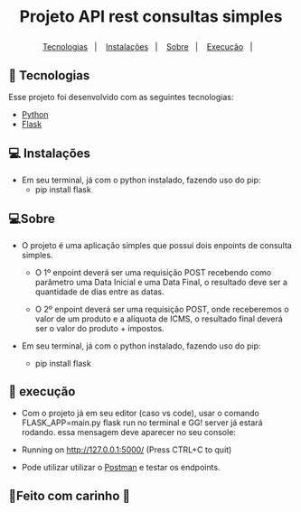 <h1 align="center">
  <p> Projeto API rest consultas simples </>
</h1>

<p align="center">
  <a href="#-tecnologias">Tecnologias</a>&nbsp;&nbsp;&nbsp;|&nbsp;&nbsp;&nbsp;
  <a href="#-instalações">Instalações</a>&nbsp;&nbsp;&nbsp;|&nbsp;&nbsp;&nbsp;
  <a href="#-Sobre">Sobre</a>&nbsp;&nbsp;&nbsp;|&nbsp;&nbsp;&nbsp;
  <a href="#-execução">Execução</a>&nbsp;&nbsp;&nbsp;|&nbsp;&nbsp;&nbsp;
</p>


## 🚀 Tecnologias

Esse projeto foi desenvolvido com as seguintes tecnologias:

- <a href="https://nodejs.org/en/">Python</a>
- <a href="https://flask.palletsprojects.com/en/2.0.x/">Flask</a>

## 💻 Instalações

- Em seu terminal, já com o python instalado, fazendo uso do pip: 
  - pip install flask
## 💻Sobre
- O projeto é uma aplicação simples que possui dois enpoints de consulta simples.
  - O 1º enpoint deverá ser uma requisição POST recebendo como parâmetro uma Data Inicial e uma Data Final, o resultado deve ser a quantidade de dias entre as datas.

  - O 2º enpoint deverá ser uma requisição POST, onde receberemos o valor de um produto e a alíquota de ICMS, o resultado final deverá ser o valor do produto + impostos.


- Em seu terminal, já com o python instalado, fazendo uso do pip: 
  - pip install flask

## 🔖 execução
- Com o projeto já em seu editor (caso vs code), usar o comando FLASK_APP=main.py flask run no terminal e GG! server já estará rodando.
essa mensagem deve aparecer no seu console:

- Running on http://127.0.0.1:5000/ (Press CTRL+C to quit)
 
- Pode utilizar utilizar o <a href="https://www.postman.com/">Postman</a> e testar os endpoints.







## 🙏Feito com carinho 💜
